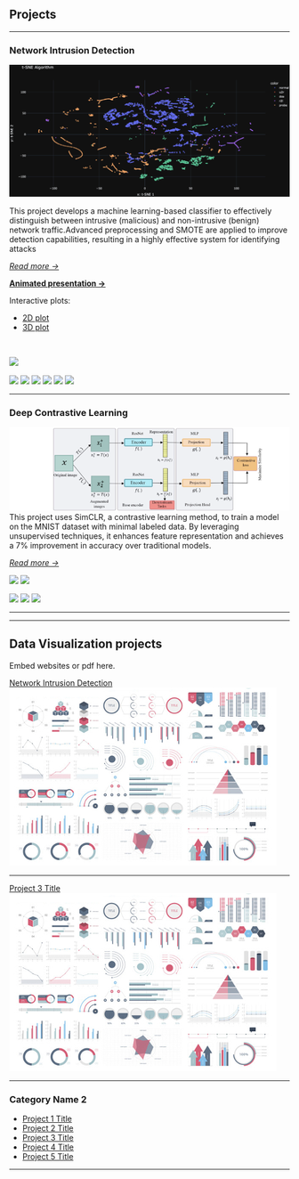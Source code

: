 ## Projects

---

### Network Intrusion Detection

<img src="projects/Network_intrusion/figures/screenshots/tsne_2D_dark_5000.png?raw=true"/>

This project develops a machine learning-based classifier to effectively distinguish between intrusive (malicious) and non-intrusive (benign) network traffic.Advanced preprocessing and SMOTE are applied to improve detection capabilities, resulting in a highly effective system for identifying attacks

[*Read more →*](/projects/Network_intrusion/Network_intrusion.md)

[**Animated presentation →**](https://www.canva.com/design/DAGBT2SaVYM/TflYMLkLgUNVdMI1IJC9Hg/view?utm_content=DAGBT2SaVYM&utm_campaign=designshare&utm_medium=link&utm_source=editor)

Interactive plots:
- [2D plot](projects/Network_intrusion/figures/html/tsne_dark_5000.html)
- [3D plot](projects/Network_intrusion/figures/html/tsne_white3D_5000.html)

<br>

[![](https://img.shields.io/badge/Github_repository-black?logo=Github)](https://github.com/AhmedOsman00py/Network-Intrusion-Detection)

![](https://img.shields.io/badge/Python-grey?logo=Python)
![](https://img.shields.io/badge/Scikit_learn-grey?logo=Scikit-learn)
![](https://img.shields.io/badge/Pandas-grey?logo=Pandas)
![](https://img.shields.io/badge/Plotly-grey?logo=Plotly)
![](https://img.shields.io/badge/Imblearn-grey?logo=Imbalanced-learn)
![](https://img.shields.io/badge/Canva-grey?logo=Canva)

---

### Deep Contrastive Learning

<img src="projects/SimCLR/SimCLR.png?raw=true"/>
This project uses SimCLR, a contrastive learning method, to train a model on the MNIST dataset with minimal labeled data. By leveraging unsupervised techniques, it enhances feature representation and achieves a 7% improvement in accuracy over traditional models.

[*Read more →*](/projects/SimCLR/SimCLR.md)

[![](https://img.shields.io/badge/Read_report-grey?logo=Pdf)](/projects/SimCLR/SimCLR_Report.pdf)
[![](https://img.shields.io/badge/Github_repository-black?logo=Github)](https://github.com/AhmedOsman00py/deep-contrastive-learning)

![](https://img.shields.io/badge/Python-white?logo=Python)
![](https://img.shields.io/badge/PyTorch-white?logo=PyTorch)
![](https://img.shields.io/badge/Jupyter-white?logo=Jupyter)

---




---
## Data Visualization projects
Embed websites or pdf here.

[Network Intrusion Detection](/pdf/sample_presentation.pdf)
<img src="images/dummy_thumbnail.jpg?raw=true"/>

---
[Project 3 Title](http://example.com/)
<img src="images/dummy_thumbnail.jpg?raw=true"/>

---

### Category Name 2

- [Project 1 Title](http://example.com/)
- [Project 2 Title](http://example.com/)
- [Project 3 Title](http://example.com/)
- [Project 4 Title](http://example.com/)
- [Project 5 Title](http://example.com/)

---